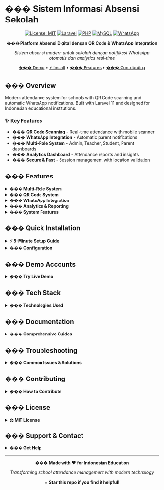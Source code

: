 # ��� Sistem Informasi Absensi Sekolah

<div align="center">

[![License: MIT](https://img.shields.io/badge/License-MIT-yellow.svg)](https://opensource.org/licenses/MIT)
[![Laravel](https://img.shields.io/badge/Laravel-11.x-FF2D20?logo=laravel)](https://laravel.com)
[![PHP](https://img.shields.io/badge/PHP-8.2+-777BB4?logo=php)](https://php.net)
[![MySQL](https://img.shields.io/badge/MySQL-8.0+-4479A1?logo=mysql)](https://mysql.com)
[![WhatsApp](https://img.shields.io/badge/WhatsApp-Integration-25D366?logo=whatsapp)](https://whatsapp.com)

**��� Platform Absensi Digital dengan QR Code & WhatsApp Integration**

*Sistem absensi modern untuk sekolah dengan notifikasi WhatsApp otomatis dan analytics real-time*

[��� Demo](#-demo-accounts) • [⚡ Install](#-quick-installation) • [��� Features](#-features) • [��� Contributing](#-contributing)

</div>

## ��� Overview

Modern attendance system for schools with QR Code scanning and automatic WhatsApp notifications. Built with Laravel 11 and designed for Indonesian educational institutions.

### ✨ Key Features
- ��� **QR Code Scanning** - Real-time attendance with mobile scanner
- ��� **WhatsApp Integration** - Automatic parent notifications
- ��� **Multi-Role System** - Admin, Teacher, Student, Parent dashboards
- ��� **Analytics Dashboard** - Attendance reports and insights
- ��� **Secure & Fast** - Session management with location validation

## ��� Features

<details>
<summary><b>��� Multi-Role System</b></summary>

### Admin Features
- ���️ Complete system control and configuration
- ��� User management (teachers, students, parents)
- ��� Advanced analytics and reporting
- ��� School settings and class management
- ��� WhatsApp service configuration

### Teacher Features
- ��� QR Code scanner for attendance
- ��� Class and subject management
- �� Manual attendance input
- ��� Class attendance reports
- ��� Parent communication

### Student Features
- ��� Personal QR code for attendance
- ��� Personal attendance history
- ��� Class schedule view
- ��� Leave request submission

### Parent Features
- ��� Real-time WhatsApp notifications
- ��� Child attendance monitoring
- ��� Attendance statistics
- ��� School communication portal

</details>

<details>
<summary><b>��� QR Code System</b></summary>

- **��� Secure Encryption** - AES-256 encrypted QR codes
- **⏰ Time-based Validation** - QR codes valid only during class hours
- **��� Unique Per Student** - Individual QR codes for each student
- **��� Location Verification** - GPS-based attendance validation
- **⚡ Fast Scanning** - 2-second scan and validation
- **���️ Anti-fraud Protection** - Duplicate and fake scan prevention

</details>

<details>
<summary><b>��� WhatsApp Integration</b></summary>

- **��� Automatic Notifications** - Instant parent alerts on attendance
- **��� Bulk Messaging** - Broadcast messages to multiple parents
- **��� Custom Templates** - Configurable message templates
- **��� Delivery Status** - Track message delivery and read status
- **��� Retry Logic** - Automatic retry for failed messages
- **��� Multi-language Support** - Indonesian and English templates

</details>

<details>
<summary><b>��� Analytics & Reporting</b></summary>

- **��� Real-time Dashboard** - Live attendance statistics
- **��� Detailed Reports** - Daily, weekly, monthly attendance reports
- **��� Visual Analytics** - Charts and graphs for attendance trends
- **��� Export Options** - PDF, Excel, CSV export formats
- **��� Advanced Filtering** - Filter by class, date, student, status
- **��� Mobile Responsive** - Access reports on any device

</details>

<details>
<summary><b>��� System Features</b></summary>

- **��� Multi-School Support** - Manage multiple schools in one system
- **��� Flexible Scheduling** - Customizable class schedules
- **�� Session Management** - Secure login with session timeout
- **��� Dark/Light Theme** - User preference themes
- **��� Mobile Responsive** - Works on desktop, tablet, and mobile
- **��� Real-time Updates** - Live data synchronization
- **��� Automatic Backup** - Scheduled database backups
- **���️ Security Features** - CSRF protection, SQL injection prevention

</details>

## ��� Quick Installation

<details>
<summary><b>⚡ 5-Minute Setup Guide</b></summary>

### Prerequisites
- PHP 8.2+
- MySQL 8.0+
- Composer
- Node.js 16+

### Installation Steps

1. **Clone Repository**
```bash
git clone https://github.com/kevindoni/absenQrCode.git
cd absenQrCode
```

2. **Install Dependencies**
```bash
composer install
npm install
```

3. **Environment Setup**
```bash
cp .env.example .env
php artisan key:generate
```

4. **Database Setup**
```bash
php artisan migrate
php artisan db:seed
```

5. **Build Assets**
```bash
npm run build
```

6. **WhatsApp Service Setup**
```bash
cd whatsapp-service
npm install
npm start
```

7. **Start Application**
```bash
php artisan serve
```

Visit `http://localhost:8000` to access the application.

</details>

<details>
<summary><b>��� Configuration</b></summary>

### Environment Variables
```env
# Database
DB_CONNECTION=mysql
DB_HOST=127.0.0.1
DB_PORT=3306
DB_DATABASE=absensi
DB_USERNAME=root
DB_PASSWORD=

# WhatsApp Service
WHATSAPP_SERVICE_URL=http://localhost:3000
WHATSAPP_ENABLED=true

# Mail Configuration
MAIL_MAILER=smtp
MAIL_HOST=smtp.gmail.com
MAIL_PORT=587
MAIL_USERNAME=your-email@gmail.com
MAIL_PASSWORD=your-password
```

### WhatsApp Service Setup
1. Start WhatsApp service: `cd whatsapp-service && npm start`
2. Scan QR code with WhatsApp on your phone
3. Service will automatically connect and start listening

</details>

## ��� Demo Accounts

<details>
<summary><b>��� Try Live Demo</b></summary>

| Role | Username | Password | Features |
|------|----------|----------|----------|
| ��� **Admin** | `admin` | `password` | Full system access |
| ��‍��� **Teacher** | `teacher` | `password` | Class management |
| ��� **Student** | `student` | `password` | Personal attendance |
| ���‍���‍���‍��� **Parent** | `parent` | `password` | Child monitoring |

**Demo URL:** [https://demo-absensi.example.com](https://demo-absensi.example.com)

### Demo Features to Try
- ✅ QR Code scanning
- ✅ WhatsApp notifications
- ✅ Real-time dashboard
- ✅ Report generation
- ✅ Multi-role access

</details>

## ��� Tech Stack

<details>
<summary><b>��� Technologies Used</b></summary>

### Backend
- **Laravel 11** - PHP Framework
- **MySQL 8.0** - Database
- **Redis** - Caching & Sessions
- **WhatsApp Web.js** - WhatsApp Integration

### Frontend
- **Blade Templates** - Server-side rendering
- **Bootstrap 5** - UI Framework
- **Chart.js** - Analytics visualization
- **jQuery** - DOM manipulation

### DevOps & Tools
- **Composer** - PHP dependency management
- **NPM** - Node.js packages
- **Vite** - Asset bundling
- **Git** - Version control

</details>

## ��� Documentation

<details>
<summary><b>��� Comprehensive Guides</b></summary>

### API Documentation
- **Authentication** - JWT token-based auth
- **Attendance API** - RESTful endpoints
- **WhatsApp API** - Message sending endpoints
- **Reports API** - Data export endpoints

### User Guides
- **Admin Manual** - Complete system administration
- **Teacher Guide** - Classroom management
- **Parent Portal** - Monitoring child attendance
- **Mobile App** - QR scanning instructions

### Development
- **Contributing Guide** - How to contribute
- **API Reference** - Complete endpoint documentation
- **Database Schema** - ERD and table structures
- **Deployment Guide** - Production setup

</details>

## ��� Troubleshooting

<details>
<summary><b>��� Common Issues & Solutions</b></summary>

### WhatsApp Connection Issues
```bash
# Restart WhatsApp service
cd whatsapp-service
npm restart

# Clear session and reconnect
rm -rf sessions/*
npm start
```

### Database Connection
```bash
# Check database connection
php artisan tinker
DB::connection()->getPdo();

# Run migrations
php artisan migrate:fresh --seed
```

### Permission Issues
```bash
# Fix storage permissions
chmod -R 775 storage
chmod -R 775 bootstrap/cache
```

### Performance Issues
```bash
# Clear all caches
php artisan optimize:clear
php artisan config:cache
php artisan route:cache
php artisan view:cache
```

</details>

## ��� Contributing

<details>
<summary><b>��� How to Contribute</b></summary>

We welcome contributions! Here's how to get started:

### Development Setup
1. Fork the repository
2. Create feature branch: `git checkout -b feature/amazing-feature`
3. Make changes and test thoroughly
4. Commit changes: `git commit -m 'Add amazing feature'`
5. Push to branch: `git push origin feature/amazing-feature`
6. Open a Pull Request

### Contribution Guidelines
- Follow PSR-12 coding standards
- Write comprehensive tests
- Update documentation
- Follow semantic versioning

### Areas for Contribution
- ��� Bug fixes
- ✨ New features
- ��� Documentation improvements
- ��� Translations
- ��� Performance optimizations

</details>

## ��� License

<details>
<summary><b>⚖️ MIT License</b></summary>

This project is licensed under the MIT License - see the [LICENSE](LICENSE) file for details.

### What this means:
- ✅ Commercial use allowed
- ✅ Modification allowed
- ✅ Distribution allowed
- ✅ Private use allowed
- ❌ No warranty provided
- ❌ No liability

</details>

## ��� Support & Contact

<details>
<summary><b>��� Get Help</b></summary>

### Support Channels
- ��� **Email:** support@absensi-app.com
- ��� **WhatsApp:** +62 812-3456-7890
- ��� **Issues:** [GitHub Issues](https://github.com/kevindoni/absenQrCode/issues)
- �� **Documentation:** [Wiki](https://github.com/kevindoni/absenQrCode/wiki)

### Community
- ��� **GitHub Discussions** - Community Q&A
- ��� **Telegram Group** - Real-time support
- ��� **Twitter** - Updates and announcements

### Business Inquiries
- �� **Enterprise Solutions**
- ��� **School Partnerships**
- ��� **Custom Development**
- ��� **Training & Consulting**

</details>

---

<div align="center">

**��� Made with ❤️ for Indonesian Education**

*Transforming school attendance management with modern technology*

⭐ **Star this repo if you find it helpful!**

</div>

